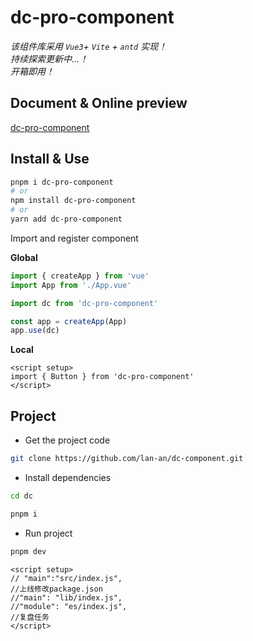 <!--
 * @Date: 2023-10-17 15:20:53
 * @Auth: 463997479@qq.com
 * @LastEditors: 463997479@qq.com
 * @LastEditTime: 2024-07-08 11:19:06
 * @FilePath: \dc-component\README.md
-->

# dc-pro-component

_该组件库采用 `Vue3`+ `Vite` + `antd` 实现！_<br/>
_持续探索更新中...！_<br/>
_开箱即用！_

## Document & Online preview

[dc-pro-component](https://lan-an.github.io/dc-component/)

## Install & Use

```bash
pnpm i dc-pro-component
# or
npm install dc-pro-component
# or
yarn add dc-pro-component
```

Import and register component

**Global**

```ts
import { createApp } from 'vue'
import App from './App.vue'

import dc from 'dc-pro-component'

const app = createApp(App)
app.use(dc)
```

**Local**

```vue
<script setup>
import { Button } from 'dc-pro-component'
</script>
```

## Project

- Get the project code

```sh
git clone https://github.com/lan-an/dc-component.git
```

- Install dependencies

```sh
cd dc

pnpm i
```

- Run project

```sh
pnpm dev
```

<div>

```vue
<script setup>
// "main":"src/index.js",
//上线修改package.json
//"main": "lib/index.js",
//"module": "es/index.js",
//复盘任务
</script>
```

</div>
